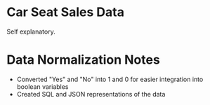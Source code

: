 Car Seat Sales Data
====================

Self explanatory.

Data Normalization Notes
=========================
- Converted "Yes" and "No" into 1 and 0 for easier integration into boolean
  variables
- Created SQL and JSON representations of the data